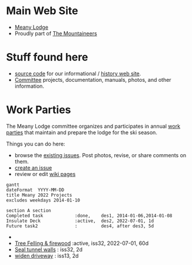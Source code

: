# Main Web Site

- [Meany Lodge](https://www.mountaineers.org/locations-lodges/meany-lodge/)
- Proudly part of [The Mountaineers](https://www.mountaineers.org) 


# Stuff found here
- [source code](https://github.com/MeanyLodge/meanylodge.github.com) for our informational / [history web site](https://meanylodge.github.io).
- [Committee](https://github.com/MeanyLodge/Committee) projects, documentation, manuals, photos, and other information.


# Work Parties

The Meany Lodge committee organizes and participates in annual [work parties](https://meanylodge.github.io/Work-Parties) that maintain and prepare the lodge for the ski season.

Things you can do here:

- browse the [existing issues](https://github.com/MeanyLodge/Committee/issues). Post photos, revise, or share comments on them.
- [create an issue](https://github.com/MeanyLodge/Committee/issues/new)
- review or edit [wiki pages](https://github.com/MeanyLodge/Committee/wiki)


```mermaid
gantt
dateFormat  YYYY-MM-DD
title Meany 2022 Projects
excludes weekdays 2014-01-10

section A section
Completed task            :done,    des1, 2014-01-06,2014-01-08
Insulate Deck             :active,  des2, 2022-07-01, 1d
Future task2              :         des4, after des3, 5d
```

- 
- [Tree Felling & firewood](https://github.com/MeanyLodge/Committee/issues/32)               :active,  iss32, 2022-07-01, 60d
- [Seal tunnel walls](https://github.com/MeanyLodge/Committee/issues/32)               :         iss32, 2d
- [widen driveway](https://github.com/MeanyLodge/Committee/issues/13) : iss13, 2d